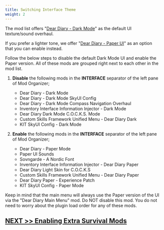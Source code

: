 ```yaml
---
title: Switching Interface Theme
weight: 2
---
```

The mod list offers "[Dear Diary - Dark Mode](https://www.nexusmods.com/skyrimspecialedition/mods/60837)" as the default UI texture/sound overhaul.

If you prefer a lighter tone, we offer "[Dear Diary - Paper UI](https://www.nexusmods.com/skyrimspecialedition/mods/23010)" as an option that you can enable instead.

Follow the below steps to disable the default Dark Mode UI and enable the Paper version. All of these mods are grouped right next to each other in the mod list.

1. **Disable** the following mods in the **INTERFACE** separator of the left pane of Mod Organizer;

    - Dear Diary - Dark Mode
    - Dear Diary - Dark Mode SkyUI Config
    - Dear Diary - Dark Mode Compass Navigation Overhaul
    - Inventory Interface Information Injector - Dark Mode
    - Dear Diary Dark Mode C.O.C.K.S. Mode
    - Custom Skills Framework Unified Menu - Dear Diary Dark
    - KIT SkyUI Config - Dark Mode

2. **Enable** the following mods in the **INTERFACE** separator of the left pane of Mod Organizer;

    - Dear Diary - Paper Mode
    - Paper UI Sounds
    - Sovngarde - A Nordic Font
    - Inventory Interface Information Injector - Dear Diary Paper
    - Dear Diary Light Skin for C.O.C.K.S
    - Custom Skills Framework Unified Menu - Dear Diary Paper
    - Dear Diary Paper - Experience Patch
    - KIT SkyUI Config - Paper Mode

Keep in mind that the main menu will always use the Paper version of the UI via the "Dear Diary Main Menu" mod. Do NOT disable this mod. You do not need to worry about the plugin load order for any of these mods.

## [NEXT >> Enabling Extra Survival Mods](../survivalmods)
